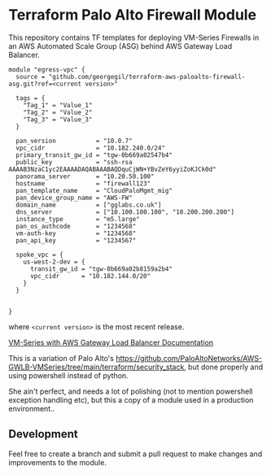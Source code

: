 # Terraform Palo Alto Firewall Module


This repository contains TF templates for deploying VM-Series Firewalls in an AWS Automated Scale Group (ASG) behind AWS Gateway Load Balancer.

```hcl
module "egress-vpc" {
  source = "github.com/georgegil/terraform-aws-paloalto-firewall-asg.git?ref=<current version>"

  tags = {
    "Tag_1" = "Value_1"
    "Tag_2" = "Value_2"
    "Tag_3" = "Value_3"
  }

  pan_version           = "10.0.7"
  vpc_cidr              = "10.182.240.0/24"
  primary_transit_gw_id = "tgw-0b669a02547b4"
  public_key            = "ssh-rsa AAAAB3NzaC1yc2EAAAADAQABAAABAQDquCjWN+YBvZeY6yyiZoKJCk0d"
  panorama_server       = "10.20.50.100"
  hostname              = "firewall123"
  pan_template_name     = "CloudPaloMgmt_mig"
  pan_device_group_name = "AWS-FW"
  domain_name           = ["gglabs.co.uk"]
  dns_server            = ["10.100.100.100", "10.200.200.200"]
  instance_type         = "m5.large"
  pan_os_authcode       = "1234568"
  vm-auth-key           = "1234568"
  pan_api_key           = "1234567"
  
  spoke_vpc = {
    us-west-2-dev = {
      transit_gw_id = "tgw-0b669a02b8159a2b4"
      vpc_cidr      = "10.182.144.0/20"
    }
  }

  
}
```

where `<current version>` is the most recent release.


[VM-Series with AWS Gateway Load Balancer Documentation](https://docs.paloaltonetworks.com/vm-series/10-0/vm-series-deployment/set-up-the-vm-series-firewall-on-aws/vm-series-integration-with-gateway-load-balancer.html)

This is a variation of Palo Alto's https://github.com/PaloAltoNetworks/AWS-GWLB-VMSeries/tree/main/terraform/security_stack, but done properly and using powershell instead of python. 

She ain't perfect, and needs a lot of polishing (not to mention powershell exception handling etc), but this a copy of a module used in a production environment.. 


## Development

Feel free to create a branch and submit a pull request to make changes and improvements to the module.
